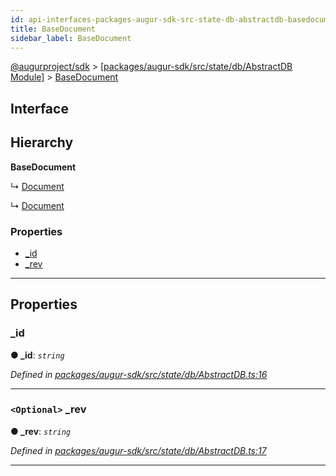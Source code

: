 ```yaml
---
id: api-interfaces-packages-augur-sdk-src-state-db-abstractdb-basedocument
title: BaseDocument
sidebar_label: BaseDocument
---
```


[@augurproject/sdk](api-readme.md) > [[packages/augur-sdk/src/state/db/AbstractDB Module]](api-modules-packages-augur-sdk-src-state-db-abstractdb-module.md) > [BaseDocument](api-interfaces-packages-augur-sdk-src-state-db-abstractdb-basedocument.md)

## Interface

## Hierarchy

**BaseDocument**

↳  [Document](api-interfaces-packages-augur-sdk-src-state-db-syncabledb-document.md)

↳  [Document](api-interfaces-packages-augur-sdk-src-state-db-deriveddb-document.md)

### Properties

* [_id](api-interfaces-packages-augur-sdk-src-state-db-abstractdb-basedocument.md#_id)
* [_rev](api-interfaces-packages-augur-sdk-src-state-db-abstractdb-basedocument.md#_rev)

---

## Properties

<a id="_id"></a>

###  _id

**● _id**: *`string`*

*Defined in [packages/augur-sdk/src/state/db/AbstractDB.ts:16](https://github.com/AugurProject/augur/blob/a689f5d0f9/packages/augur-sdk/src/state/db/AbstractDB.ts#L16)*

___
<a id="_rev"></a>

### `<Optional>` _rev

**● _rev**: *`string`*

*Defined in [packages/augur-sdk/src/state/db/AbstractDB.ts:17](https://github.com/AugurProject/augur/blob/a689f5d0f9/packages/augur-sdk/src/state/db/AbstractDB.ts#L17)*

___

